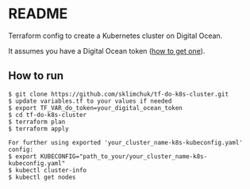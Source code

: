 # README

Terraform config to create a Kubernetes cluster on Digital Ocean.

It assumes you have a Digital Ocean token ([how to get one](https://www.digitalocean.com/docs/api/create-personal-access-token/)).

## How to run

```
$ git clone https://github.com/sklimchuk/tf-do-k8s-cluster.git
$ update variables.tf to your values if needed
$ export TF_VAR_do_token=your_digital_ocean_token
$ cd tf-do-k8s-cluster
$ terraform plan
$ terraform apply

For further using exported 'your_cluster_name-k8s-kubeconfig.yaml' config:
$ export KUBECONFIG="path_to_your/your_cluster_name-k8s-kubeconfig.yaml"
$ kubectl cluster-info
$ kubectl get nodes
```
